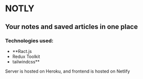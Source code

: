 # NOTLY

## Your notes and saved articles in one place

### Technologies used:

- **Ract.js
- Redux Toolkit
- tailwindcss**

Server is hosted on Heroku, and frontend is hosted on Netlify
